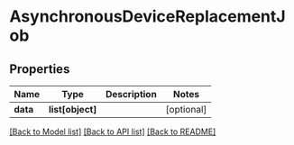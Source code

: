 # AsynchronousDeviceReplacementJob

## Properties
Name | Type | Description | Notes
------------ | ------------- | ------------- | -------------
**data** | **list[object]** |  | [optional] 

[[Back to Model list]](../README.md#documentation-for-models) [[Back to API list]](../README.md#documentation-for-api-endpoints) [[Back to README]](../README.md)

